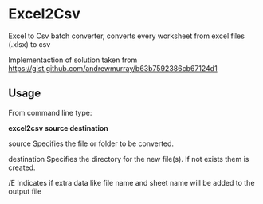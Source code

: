 # Excel2Csv
Excel to Csv batch converter, converts every worksheet from excel files (.xlsx) to csv

Implementaction of solution taken from https://gist.github.com/andrewmurray/b63b7592386cb67124d1

## Usage
From command line type:

**excel2csv source destination**

source       Specifies the file or folder to be converted.

destination  Specifies the directory for the new file(s). If not exists them is created.

/E           Indicates if extra data like file name and sheet name will be added to the output file
